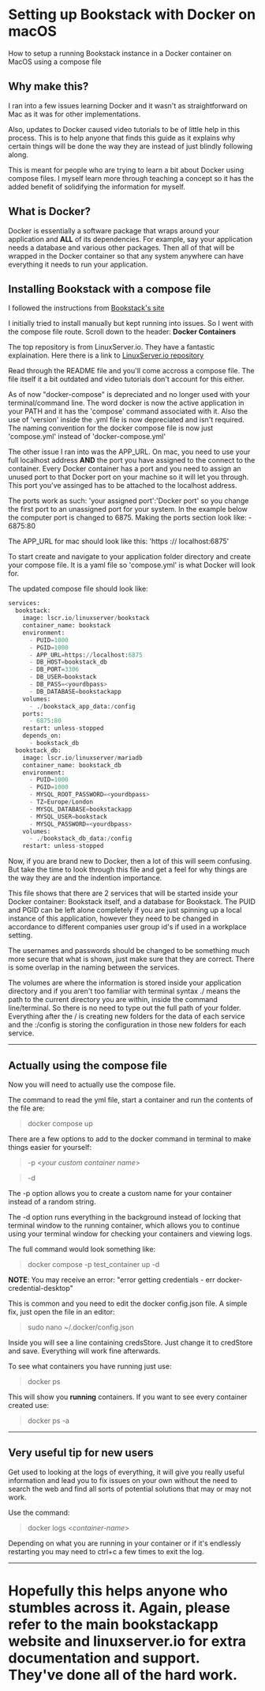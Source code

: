 # Setting up Bookstack with Docker on macOS
How to setup a running Bookstack instance in a Docker container on MacOS using a compose file

## Why make this?
I ran into a few issues learning Docker and it wasn't as straightforward on Mac as it was for other implementations.

Also, updates to Docker caused video tutorials to be of little help in this process. This is to help anyone that finds this guide as it 
explains why certain things will be done the way they are instead of just blindly following along.

This is meant for people who are trying to learn a bit about Docker using compose files. I myself learn more through teaching a concept
so it has the added benefit of solidifying the information for myself.

## What is Docker?
Docker is essentially a software package that wraps around your application and **ALL** of its dependencies. For example, say your application needs
a database and various other packages. Then all of that will be wrapped in the Docker container so that any system anywhere can have everything it needs
to run your application. 

## Installing Bookstack with a compose file
I followed the instructions from [Bookstack's site](https://www.bookstackapp.com/docs/admin/installation/)

I initially tried to install manually but kept running into issues. So I went with the compose file route. Scroll down to the header: **Docker Containers**

The top repository is from LinuxServer.io. They have a fantastic explaination.
Here there is a link to [LinuxServer.io repository](https://github.com/linuxserver/docker-bookstack)

Read through the README file and you'll come accross a compose file. The file itself it a bit outdated and video tutorials don't account for this either.

As of now "docker-compose" is depreciated and no longer used with your terminal/command line. The word docker is now the active application in your PATH and it 
has the 'compose' command associated with it. Also the use of 'version' inside the .yml file is now depreciated and isn't required. The naming convention for the 
docker compose file is now just 'compose.yml' instead of 'docker-compose.yml'

The other issue I ran into was the APP_URL. On mac, you need to use your full localhost address **__AND__** the port you have assigned to the connect to the container. 
Every Docker container has a port and you need to assign an unused port to that Docker port on your machine so it will let you through. This port you've assinged
has to be attached to the localhost address.

The ports work as such: 'your assigned port':'Docker port' so you change the first port to an unassigned port for your system. In the example below the computer port is
changed to 6875. Making the ports section look like: - 6875:80

The APP_URL for mac should look like this: 'https :// localhost:6875'

To start create and navigate to your application folder directory and create your compose file. It is a yaml file so 'compose.yml' is what Docker will look for.

The updated compose file should look like:

```python
services:
  bookstack:
    image: lscr.io/linuxserver/bookstack
    container_name: bookstack
    environment:
      - PUID=1000
      - PGID=1000
      - APP_URL=https://localhost:6875
      - DB_HOST=bookstack_db
      - DB_PORT=3306
      - DB_USER=bookstack
      - DB_PASS=<yourdbpass>
      - DB_DATABASE=bookstackapp
    volumes:
      - ./bookstack_app_data:/config
    ports:
      - 6875:80
    restart: unless-stopped
    depends_on:
      - bookstack_db
  bookstack_db:
    image: lscr.io/linuxserver/mariadb
    container_name: bookstack_db
    environment:
      - PUID=1000
      - PGID=1000
      - MYSQL_ROOT_PASSWORD=<yourdbpass>
      - TZ=Europe/London
      - MYSQL_DATABASE=bookstackapp
      - MYSQL_USER=bookstack
      - MYSQL_PASSWORD=<yourdbpass>
    volumes:
      - ./bookstack_db_data:/config
    restart: unless-stopped
```

Now, if you are brand new to Docker, then a lot of this will seem confusing. But take the time to look through this file and get a feel for why things are the
way they are and the indention importance.

This file shows that there are 2 services that will be started inside your Docker container: Bookstack itself, and a database for Bookstack. The PUID and PGID
can be left alone completely if you are just spinning up a local instance of this application, however they need to be changed in accordance to different 
companies user group id's if used in a workplace setting.

The usernames and passwords should be changed to be something much more secure that what is shown, just make sure that they are correct. There is some
overlap in the naming between the services. 

The volumes are where the information is stored inside your application directory and if you aren't too familiar with terminal syntax ./ means the path to
the current directory you are within, inside the command line/terminal. So there is no need to type out the full path of your folder. Everything after the 
/ is creating new folders for the data of each service and the :/config is storing the configuration in those new folders for each service.

---

## Actually using the compose file
Now you will need to actually use the compose file.

The command to read the yml file, start a container and run the contents of the file are:

> docker compose up

There are a few options to add to the docker command in terminal to make things easier for yourself:

> -p <*your custom container name*>

> -d

The -p option allows you to create a custom name for your container instead of a random string.

The -d option runs everything in the background instead of locking that terminal window to the running container, which allows you to
continue using your terminal window for checking your containers and viewing logs.

The full command would look something like:

> docker compose -p test_container up -d

**__NOTE__**: You may receive an error: "error getting credentials - err docker-credential-desktop"

This is common and you need to edit the docker config.json file. A simple fix, just open the file in an editor:

> sudo nano ~/.docker/config.json

Inside you will see a line containing credsStore. Just change it to credStore and save. Everything will work fine afterwards.

To see what containers you have running just use:

> docker ps

This will show you **__running__** containers. If you want to see every container created use:

> docker ps -a

---

## Very useful tip for new users

Get used to looking at the logs of everything, it will give you really useful information and lead you to fix issues on your own
without the need to search the web and find all sorts of potential solutions that may or may not work.

Use the command:

> docker logs <*container-name*>

Depending on what you are running in your container or if it's endlessly restarting you may need to ctrl+c a few times to exit the 
log.

---

# Hopefully this helps anyone who stumbles across it. Again, please refer to the main bookstackapp website and linuxserver.io for extra documentation and support. They've done all of the hard work.



